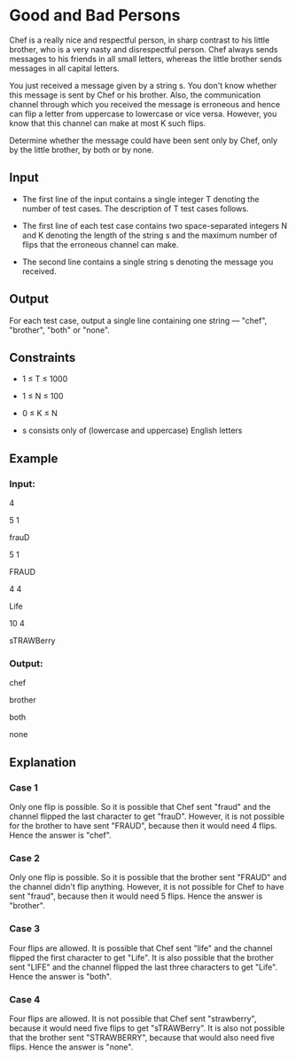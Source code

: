# Good and Bad Persons

Chef is a really nice and respectful person, in sharp contrast to his little brother, who is a very nasty and disrespectful person. 
Chef always sends messages to his friends in all small letters, whereas the little brother sends messages in all capital letters.

You just received a message given by a string s. You don't know whether this message is sent by Chef or his brother. 
Also, the communication channel through which you received the message is erroneous and 
hence can flip a letter from uppercase to lowercase or vice versa. However, you know that this channel can make at most K such flips.

Determine whether the message could have been sent only by Chef, only by the little brother, by both or by none.

## Input

- The first line of the input contains a single integer T denoting the number of test cases. The description of T test cases follows.

- The first line of each test case contains two space-separated integers N and K denoting the length of the 
string s and the maximum number of flips that the erroneous channel can make.

- The second line contains a single string s denoting the message you received.

## Output

For each test case, output a single line containing one string — "chef", "brother", "both" or "none".

## Constraints

- 1 ≤ T ≤ 1000

- 1 ≤ N ≤ 100

- 0 ≤ K ≤ N

- s consists only of (lowercase and uppercase) English letters

## Example

### Input:

4

5 1

frauD

5 1

FRAUD

4 4

Life

10 4

sTRAWBerry

### Output:

chef

brother

both

none

## Explanation

### Case 1

Only one flip is possible. So it is possible that Chef sent "fraud" and the channel 
flipped the last character to get "frauD". However, it is not possible for the 
brother to have sent "FRAUD", because then it would need 4 flips. Hence the answer is "chef".

### Case 2

Only one flip is possible. So it is possible that the brother sent "FRAUD" and the channel didn't flip anything. 
However, it is not possible for Chef to have sent "fraud", because then it would need 5 flips. Hence the answer is "brother".

### Case 3

Four flips are allowed. It is possible that Chef sent "life" and the channel flipped the first character to get "Life". 
It is also possible that the brother sent "LIFE" and the channel flipped the last three characters to get "Life". Hence the answer is "both".

### Case 4

Four flips are allowed. It is not possible that Chef sent "strawberry", because it 
would need five flips to get "sTRAWBerry". It is also not possible that the brother 
sent "STRAWBERRY", because that would also need five flips. Hence the answer is "none".
